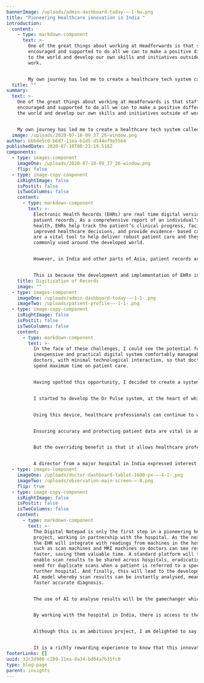 ```yaml
---
bannerImage: /uploads/admin-dashboard-today-–-1-bw.png
title: "Pioneering Healthcare innovation in India "
introduction:
  content:
    - type: markdown-component
      text: >-
        One of the great things about working at Headforwards is that staff are
        encouraged and supported to do all we can to make a positive difference
        to the world and develop our own skills and initiatives outside of
        work. 


        My own journey has led me to create a healthcare tech system called Doctor Pulse, initially for Electronic Health Records, which is being trialled and developed in partnership with a hospital in India.
  title: ""
summary:
  text: >-
    One of the great things about working at Headforwards is that staff are
    encouraged and supported to do all we can to make a positive difference to
    the world and develop our own skills and initiatives outside of work.


    My own journey has led me to create a healthcare tech system called Doctor Pulse, initially for Electronic Health Records, which is being trialled and developed in partnership with a hospital in India.
  image: /uploads/2020-07-10-09_37_26-window.png
author: bbb4e5c0-b6d7-11ea-b1d5-d544ef9e5564
publishedDate: 2020-07-10T08:23:19.516Z
components:
  - type: images-component
    imageOne: /uploads/2020-07-10-09_37_26-window.png
    flip: false
  - type: image-copy-component
    isRightImage: false
    isPostit: false
    isTwoColumns: false
    content:
      - type: markdown-component
        text: >-
          Electronic Health Records (EHRs) are real time digital versions of
          patient records. As a comprehensive report of an individual’s overall
          health, EHRs help track the patient’s clinical progress, facilitate
          improved healthcare decisions, and provide evidence- based care. They
          are a vital tool to help deliver robust patient care and they are
          commonly used around the developed world. 


          However, in India and other parts of Asia, patient records are still mainly paper based in government-owned hospitals and they are used by only a few private hospitals. Despite initiatives such as the government’s flagship Digital India programme, adoption of EHRs remains extremely low. 


          This is because the development and implementation of EHRs involve a great number of challenges. As well as the need for high initial investment and concern about data security, acceptance of EHR by doctors is also perceived as a significant barrier. Electronic heath records are seen to be creating more work for healthcare professionals, many of whom do not have a high degree of computer literacy. They see new software and the need for software training as an unwelcome additional time pressure. In India, the patient to doctor ratio is an astounding 10,000:1, so there is enormous pressure on the time of doctors.
    title: Digitisation of Records
    image: ""
  - type: images-component
    imageOne: /uploads/admin-dashboard-today-–-1-1-.png
    imageTwo: /uploads/patient-profile-–-1-1-.png
  - type: image-copy-component
    isRightImage: false
    isPostit: false
    isTwoColumns: false
    content:
      - type: markdown-component
        text: >-
          In the face of these challenges, I could see the potential for an
          inexpensive and practical digital system comfortably manageable by
          doctors, with minimal technological interaction, so that doctors can
          spend maximum time on patient care. 


          Having spotted this opportunity, I decided to create a system that could work in harmony with doctors’ normal daily routines and that would require no special technical or PC skills to use. This means that digitization can be introduced to healthcare settings in India with minimal disruption. 


          I started to develop the Dr Pulse system, at the heart of which is a specially designed Digital Notepad, similar to an Amazon Kindle. 


          Using this device, healthcare professionals can continue to write their observations and notes naturally as if they were writing on paper, using a stylus. These notes can be transferred and saved to the EHR system with a simple button press, built into the notepad.  


          Ensuring accuracy and protecting patient data are vital in any EHR system, so the Digital Notepad has built-in security features to ensure the safe and secure transfer of patient notes. A further benefit of this system is that it is very cost-effective to produce, which is also an important consideration. It will run using open-source Android software, making it easier for hospitals to integrate it into their existing systems. 


          But the overriding benefit is that it allows healthcare professional to update patient notes ‘on the run’ while they are doing their normal daily rounds. This makes Doctor Pulse perfectly suited to the working practices and culture of Indian hospitals. 


          A director from a major hospital in India expressed interest in the Dr Pulse approach and asked me to develop a working prototype of the Digital Notepad, which the hospital trialled in late 2019.  This has led to really useful feedback and suggestions for additional features which are now allowing me to fine tune the product.
  - type: images-component
    imageOne: /uploads/doctor-dashboard-tablet-1600-px-–-4-1-.png
    imageTwo: /uploads/observation-main-screen-–-8.png
    flip: true
  - type: image-copy-component
    isRightImage: false
    isPostit: false
    isTwoColumns: false
    content:
      - type: markdown-component
        text: >-
          The Digital Notepad is only the first step in a pioneering health tech
          project, working in partnership with the hospital. As the next step,
          the EHR will integrate with readings from machines in the hospital
          such as scan machines and MRI machines so doctors can see results
          faster, saving them valuable time. A standard platform will then
          enable scan results to be shared across hospitals, eradicating the
          need for duplicate scans when a patient is referred to a specialist or
          further hospital. And finally, this will lead to the development of an
          AI model whereby scan results can be instantly analysed, meaning
          faster accurate diagnosis. 


          The use of AI to analyse results will be the gamechanger which will create a step change in the quality of patient care that can be delivered by hospitals. 


          By working with the hospital in India, there is access to the kind of volume and breadth of patients that is required to build and test an AI model of this kind. Once created and trialled in India, the market potential for such an AI system is truly global. 


          Although this is an ambitious project, I am delighted to say that Doctor Pulse is now well on the way to a full launch. 


          It is a richly rewarding experience to know that this innovation can make such a difference and to help bring new technologies to hospitals in India and elsewhere, leading to improved patient care and potentially saving lives.
footerLinks: []
uuid: 32c2d980-c289-11ea-8a34-bd04a7b35fc0
type: blog-page
parent: insights
---
```

